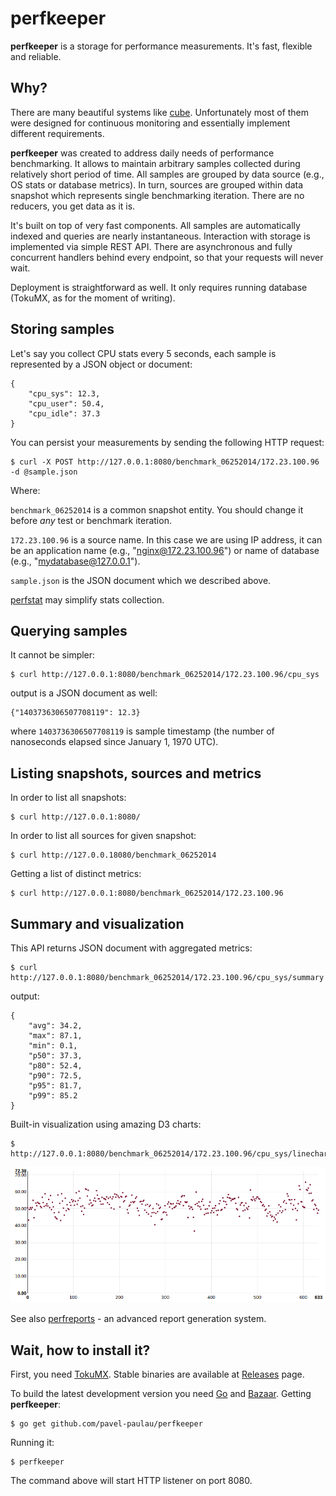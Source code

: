perfkeeper
==========

**perfkeeper** is a storage for performance measurements. It's fast, flexible and reliable.

Why?
----
There are many beautiful systems like [cube](https://github.com/square/cube). Unfortunately most of them were designed for continuous monitoring and essentially implement different requirements.

**perfkeeper** was created to address daily needs of performance benchmarking. It allows to maintain arbitrary samples collected during relatively short period of time. All samples are grouped by data source (e.g., OS stats or database metrics). In turn, sources are grouped within data snapshot which represents single benchmarking iteration. There are no reducers, you get data as it is.

It's built on top of very fast components. All samples are automatically indexed and queries are nearly instantaneous. Interaction with storage is implemented via simple REST API. There are asynchronous and fully concurrent handlers behind every endpoint, so that your requests will never wait.

Deployment is straightforward as well. It only requires running database (TokuMX, as for the moment of writing).

Storing samples
---------------

Let's say you collect CPU stats every 5 seconds, each sample is represented by a JSON object or document:

    {
        "cpu_sys": 12.3,
        "cpu_user": 50.4,
        "cpu_idle": 37.3
    }

You can persist your measurements by sending the following HTTP request:

    $ curl -X POST http://127.0.0.1:8080/benchmark_06252014/172.23.100.96 -d @sample.json

Where:

  `benchmark_06252014` is a common snapshot entity. You should change it before *any* test or benchmark iteration.

   `172.23.100.96` is a source name. In this case we are using IP address, it can be an application name (e.g., "nginx@172.23.100.96") or name of database (e.g., "mydatabase@127.0.0.1").

   `sample.json` is the JSON document which we described above.

[perfstat](https://github.com/pavel-paulau/perfstat) may simplify stats collection.

Querying samples
----------------

It cannot be simpler:

    $ curl http://127.0.0.1:8080/benchmark_06252014/172.23.100.96/cpu_sys

output is a JSON document as well:

    {"1403736306507708119": 12.3}

where `1403736306507708119` is sample timestamp (the number of nanoseconds elapsed since January 1, 1970 UTC).

Listing snapshots, sources and metrics
------------------------------------------

In order to list all snapshots:

    $ curl http://127.0.0.1:8080/

In order to list all sources for given snapshot:

    $ curl http://127.0.0.18080/benchmark_06252014

Getting a list of distinct metrics:

    $ curl http://127.0.0.1:8080/benchmark_06252014/172.23.100.96

Summary and visualization
-------------------------

This API returns JSON document with aggregated metrics:

    $ curl http://127.0.0.1:8080/benchmark_06252014/172.23.100.96/cpu_sys/summary

output:

    {
        "avg": 34.2,
        "max": 87.1,
        "min": 0.1,
        "p50": 37.3,
        "p80": 52.4,
        "p90": 72.5,
        "p95": 81.7,
        "p99": 85.2
    }

Built-in visualization using amazing D3 charts:

    $ http://127.0.0.1:8080/benchmark_06252014/172.23.100.96/cpu_sys/linechart

![](docs/linechart.png)

See also [perfreports](https://github.com/pavel-paulau/perfreports) - an advanced report generation system.

Wait, how to install it?
------------------------

First, you need [TokuMX](http://www.tokutek.com/products/tokumx-for-mongodb/). Stable binaries are available at [Releases](https://github.com/pavel-paulau/perfkeeper/releases) page.

To build the latest development version you need [Go](http://golang.org/doc/install) and [Bazaar](http://bazaar.canonical.com/). Getting **perfkeeper**:

    $ go get github.com/pavel-paulau/perfkeeper

Running it:

    $ perfkeeper

The command above will start HTTP listener on port 8080.
